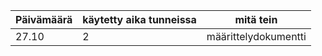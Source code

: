 Päivämäärä | käytetty aika tunneissa | mitä tein
-----------|---------------|----------
27.10 | 2 | määrittelydokumentti
